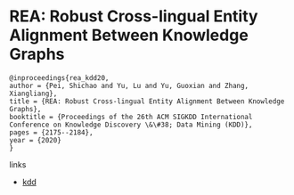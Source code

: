 # REA: Robust Cross-lingual Entity Alignment Between Knowledge Graphs

```
@inproceedings{rea_kdd20,
author = {Pei, Shichao and Yu, Lu and Yu, Guoxian and Zhang, Xiangliang},
title = {REA: Robust Cross-lingual Entity Alignment Between Knowledge Graphs},
booktitle = {Proceedings of the 26th ACM SIGKDD International Conference on Knowledge Discovery \&\#38; Data Mining (KDD)},
pages = {2175--2184},
year = {2020}
}
```

links
- [kdd](https://www.kdd.org/kdd2020/accepted-papers/view/rea-robust-cross-lingual-entity-alignment-between-knowledge-graphs)
